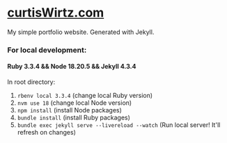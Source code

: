 # [curtisWirtz.com](https://curtiswirtz.com)

My simple portfolio website. Generated with Jekyll.

### For local development:

#### Ruby 3.3.4 && Node 18.20.5 && Jekyll 4.3.4

In root directory:

1. `rbenv local 3.3.4` (change local Ruby version)
2. `nvm use 18` (change local Node version)
3. `npm install` (install Node packages)
4. `bundle install` (install Ruby packages)
5. `bundle exec jekyll serve --livereload --watch` (Run local server! It'll refresh on changes)
